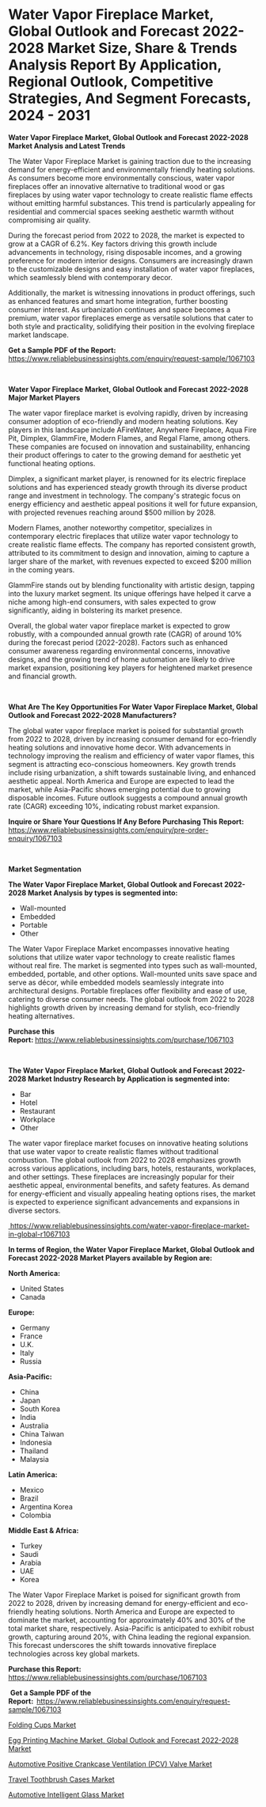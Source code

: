 <p><h1>Water Vapor Fireplace Market, Global Outlook and Forecast 2022-2028 Market Size, Share & Trends Analysis Report By Application, Regional Outlook, Competitive Strategies, And Segment Forecasts, 2024 - 2031</h1></p><p><strong>Water Vapor Fireplace Market, Global Outlook and Forecast 2022-2028 Market Analysis and Latest Trends</strong></p>
<p><p>The Water Vapor Fireplace Market is gaining traction due to the increasing demand for energy-efficient and environmentally friendly heating solutions. As consumers become more environmentally conscious, water vapor fireplaces offer an innovative alternative to traditional wood or gas fireplaces by using water vapor technology to create realistic flame effects without emitting harmful substances. This trend is particularly appealing for residential and commercial spaces seeking aesthetic warmth without compromising air quality.</p><p>During the forecast period from 2022 to 2028, the market is expected to grow at a CAGR of 6.2%. Key factors driving this growth include advancements in technology, rising disposable incomes, and a growing preference for modern interior designs. Consumers are increasingly drawn to the customizable designs and easy installation of water vapor fireplaces, which seamlessly blend with contemporary decor.</p><p>Additionally, the market is witnessing innovations in product offerings, such as enhanced features and smart home integration, further boosting consumer interest. As urbanization continues and space becomes a premium, water vapor fireplaces emerge as versatile solutions that cater to both style and practicality, solidifying their position in the evolving fireplace market landscape.</p></p>
<p><strong>Get a Sample PDF of the Report:&nbsp;</strong> <a href="https://www.reliablebusinessinsights.com/enquiry/request-sample/1067103?utm_campaign=1109&utm_medium=2&utm_source=Github&utm_content=ia&utm_term=04122024&utm_id=water-vapor-fireplace-market-global-outlook-and-forecast-2022-2028">https://www.reliablebusinessinsights.com/enquiry/request-sample/1067103</a></p>
<p>&nbsp;</p>
<p><strong>Water Vapor Fireplace Market, Global Outlook and Forecast 2022-2028 Major Market Players</strong></p>
<p><p>The water vapor fireplace market is evolving rapidly, driven by increasing consumer adoption of eco-friendly and modern heating solutions. Key players in this landscape include AFireWater, Anywhere Fireplace, Aqua Fire Pit, Dimplex, GlammFire, Modern Flames, and Regal Flame, among others. These companies are focused on innovation and sustainability, enhancing their product offerings to cater to the growing demand for aesthetic yet functional heating options.</p><p>Dimplex, a significant market player, is renowned for its electric fireplace solutions and has experienced steady growth through its diverse product range and investment in technology. The company's strategic focus on energy efficiency and aesthetic appeal positions it well for future expansion, with projected revenues reaching around $500 million by 2028.</p><p>Modern Flames, another noteworthy competitor, specializes in contemporary electric fireplaces that utilize water vapor technology to create realistic flame effects. The company has reported consistent growth, attributed to its commitment to design and innovation, aiming to capture a larger share of the market, with revenues expected to exceed $200 million in the coming years.</p><p>GlammFire stands out by blending functionality with artistic design, tapping into the luxury market segment. Its unique offerings have helped it carve a niche among high-end consumers, with sales expected to grow significantly, aiding in bolstering its market presence.</p><p>Overall, the global water vapor fireplace market is expected to grow robustly, with a compounded annual growth rate (CAGR) of around 10% during the forecast period (2022-2028). Factors such as enhanced consumer awareness regarding environmental concerns, innovative designs, and the growing trend of home automation are likely to drive market expansion, positioning key players for heightened market presence and financial growth.</p></p>
<p>&nbsp;</p>
<p><strong>What Are The Key Opportunities For Water Vapor Fireplace Market, Global Outlook and Forecast 2022-2028 Manufacturers?</strong></p>
<p><p>The global water vapor fireplace market is poised for substantial growth from 2022 to 2028, driven by increasing consumer demand for eco-friendly heating solutions and innovative home decor. With advancements in technology improving the realism and efficiency of water vapor flames, this segment is attracting eco-conscious homeowners. Key growth trends include rising urbanization, a shift towards sustainable living, and enhanced aesthetic appeal. North America and Europe are expected to lead the market, while Asia-Pacific shows emerging potential due to growing disposable incomes. Future outlook suggests a compound annual growth rate (CAGR) exceeding 10%, indicating robust market expansion.</p></p>
<p><strong>Inquire or Share Your Questions If Any Before Purchasing This Report:</strong> <a href="https://www.reliablebusinessinsights.com/enquiry/pre-order-enquiry/1067103?utm_campaign=1109&utm_medium=2&utm_source=Github&utm_content=ia&utm_term=04122024&utm_id=water-vapor-fireplace-market-global-outlook-and-forecast-2022-2028">https://www.reliablebusinessinsights.com/enquiry/pre-order-enquiry/1067103</a></p>
<p>&nbsp;</p>
<p><strong>Market Segmentation</strong></p>
<p><strong>The Water Vapor Fireplace Market, Global Outlook and Forecast 2022-2028 Market Analysis by types is segmented into:</strong></p>
<p><ul><li>Wall-mounted</li><li>Embedded</li><li>Portable</li><li>Other</li></ul></p>
<p><p>The Water Vapor Fireplace Market encompasses innovative heating solutions that utilize water vapor technology to create realistic flames without real fire. The market is segmented into types such as wall-mounted, embedded, portable, and other options. Wall-mounted units save space and serve as décor, while embedded models seamlessly integrate into architectural designs. Portable fireplaces offer flexibility and ease of use, catering to diverse consumer needs. The global outlook from 2022 to 2028 highlights growth driven by increasing demand for stylish, eco-friendly heating alternatives.</p></p>
<p><strong>Purchase this Report:&nbsp;</strong><a href="https://www.reliablebusinessinsights.com/purchase/1067103?utm_campaign=1109&utm_medium=2&utm_source=Github&utm_content=ia&utm_term=04122024&utm_id=water-vapor-fireplace-market-global-outlook-and-forecast-2022-2028">https://www.reliablebusinessinsights.com/purchase/1067103</a></p>
<p>&nbsp;</p>
<p><strong>The Water Vapor Fireplace Market, Global Outlook and Forecast 2022-2028 Market Industry Research by Application is segmented into:</strong></p>
<p><ul><li>Bar</li><li>Hotel</li><li>Restaurant</li><li>Workplace</li><li>Other</li></ul></p>
<p><p>The water vapor fireplace market focuses on innovative heating solutions that use water vapor to create realistic flames without traditional combustion. The global outlook from 2022 to 2028 emphasizes growth across various applications, including bars, hotels, restaurants, workplaces, and other settings. These fireplaces are increasingly popular for their aesthetic appeal, environmental benefits, and safety features. As demand for energy-efficient and visually appealing heating options rises, the market is expected to experience significant advancements and expansions in diverse sectors.</p></p>
<p><a href="https://www.reliablebusinessinsights.com/water-vapor-fireplace-market-in-global-r1067103?utm_campaign=1109&utm_medium=2&utm_source=Github&utm_content=ia&utm_term=04122024&utm_id=water-vapor-fireplace-market-global-outlook-and-forecast-2022-2028">&nbsp;https://www.reliablebusinessinsights.com/water-vapor-fireplace-market-in-global-r1067103</a></p>
<p><strong>In terms of Region, the Water Vapor Fireplace Market, Global Outlook and Forecast 2022-2028 Market Players available by Region are:</strong></p>
<p>
    <p> <strong> North America: </strong>
        <ul>
            <li>United States</li>
            <li>Canada</li>
        </ul>
        </p> 
    <p> <strong> Europe: </strong>
        <ul>
            <li>Germany</li>
            <li>France</li>
            <li>U.K.</li>
            <li>Italy</li>
            <li>Russia</li>
        </ul>
        </p> 
    <p> <strong> Asia-Pacific: </strong>
        <ul>
            <li>China</li>
            <li>Japan</li>
            <li>South Korea</li>
            <li>India</li>
            <li>Australia</li>
            <li>China Taiwan</li>
            <li>Indonesia</li>
            <li>Thailand</li>
            <li>Malaysia</li>
        </ul>
        </p> 
    <p> <strong> Latin America: </strong>
        <ul>
            <li>Mexico</li>
            <li>Brazil</li>
            <li>Argentina Korea</li>
            <li>Colombia</li>
        </ul>
        </p> 
    <p> <strong> Middle East & Africa: </strong>
        <ul>
            <li>Turkey</li>
            <li>Saudi</li>
            <li>Arabia</li>
            <li>UAE</li>
            <li>Korea</li>
        </ul>
    </p>
    </p>
<p><p>The Water Vapor Fireplace Market is poised for significant growth from 2022 to 2028, driven by increasing demand for energy-efficient and eco-friendly heating solutions. North America and Europe are expected to dominate the market, accounting for approximately 40% and 30% of the total market share, respectively. Asia-Pacific is anticipated to exhibit robust growth, capturing around 20%, with China leading the regional expansion. This forecast underscores the shift towards innovative fireplace technologies across key global markets.</p></p>
<p><strong>Purchase this Report: </strong><a href="https://www.reliablebusinessinsights.com/purchase/1067103?utm_campaign=1109&utm_medium=2&utm_source=Github&utm_content=ia&utm_term=04122024&utm_id=water-vapor-fireplace-market-global-outlook-and-forecast-2022-2028">https://www.reliablebusinessinsights.com/purchase/1067103</a></p>
<p>&nbsp;<strong>Get a Sample PDF of the Report:&nbsp;&nbsp;</strong><a href="https://www.reliablebusinessinsights.com/enquiry/request-sample/1067103?utm_campaign=1109&utm_medium=2&utm_source=Github&utm_content=ia&utm_term=04122024&utm_id=water-vapor-fireplace-market-global-outlook-and-forecast-2022-2028">https://www.reliablebusinessinsights.com/enquiry/request-sample/1067103</a></p>
<p><strong></strong></p>
<p><p><a href="https://www.linkedin.com/pulse/global-perspectives-folding-cups-market-trends-challenges-flxfc?utm_campaign=1109&utm_medium=2&utm_source=Github&utm_content=ia&utm_term=04122024&utm_id=water-vapor-fireplace-market-global-outlook-and-forecast-2022-2028">Folding Cups Market</a></p><p><a href="https://github.com/wileonie19657/Market-Research-Report-List-1/blob/main/egg-printing-machine-market-global-outlook-and-forecast-2022-2028-market.md?utm_campaign=1109&utm_medium=2&utm_source=Github&utm_content=ia&utm_term=04122024&utm_id=water-vapor-fireplace-market-global-outlook-and-forecast-2022-2028">Egg Printing Machine Market, Global Outlook and Forecast 2022-2028 Market</a></p><p><a href="https://issuu.com/reportprime-2/docs/automotive-positive-crankcase-ventilation-pcv-valv?utm_campaign=1109&utm_medium=2&utm_source=Github&utm_content=ia&utm_term=04122024&utm_id=water-vapor-fireplace-market-global-outlook-and-forecast-2022-2028">Automotive Positive Crankcase Ventilation (PCV) Valve Market</a></p><p><a href="https://www.linkedin.com/pulse/travel-toothbrush-cases-market-industry-trends-forecast-period-x5u1c?utm_campaign=1109&utm_medium=2&utm_source=Github&utm_content=ia&utm_term=04122024&utm_id=water-vapor-fireplace-market-global-outlook-and-forecast-2022-2028">Travel Toothbrush Cases Market</a></p><p><a href="https://issuu.com/reportprime-2/docs/automotive-intelligent-glass-market-size-2030.pptx?utm_campaign=1109&utm_medium=2&utm_source=Github&utm_content=ia&utm_term=04122024&utm_id=water-vapor-fireplace-market-global-outlook-and-forecast-2022-2028">Automotive Intelligent Glass Market</a></p></p>